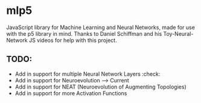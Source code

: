 # mlp5

JavaScript library for Machine Learning and Neural Networks, made for use with the p5 library in mind.
Thanks to Daniel Schiffman and his Toy-Neural-Network JS videos for help with this project.

## TODO:
- Add in support for multiple Neural Network Layers :check:
- Add in support for Neuroevolution --> Current
- Add in support for NEAT (Neuroevolution of Augmenting Topologies)
- Add in support for more Activation Functions
